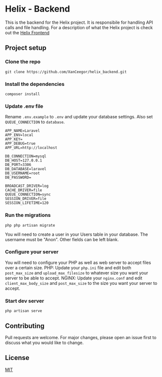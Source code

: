 # Helix - Backend
This is the backend for the Helix project. It is responsibile for handling API calls and file handling.
For a description of what the Helix project is check out the [Helix Frontend](https://github.com/XanCeegor/helix_frontend)

## Project setup
### Clone the repo
```
git clone https://github.com/XanCeegor/helix_backend.git
```

### Install the dependencies
```
composer install
```

### Update .env file 
Rename `.env.example` to `.env` and update your database settings. Also set `QUEUE_CONNECTION` to `database`.
```
APP_NAME=Laravel
APP_ENV=local
APP_KEY=
APP_DEBUG=true
APP_URL=http://localhost

DB_CONNECTION=mysql
DB_HOST=127.0.0.1
DB_PORT=3306
DB_DATABASE=laravel
DB_USERNAME=root
DB_PASSWORD=

BROADCAST_DRIVER=log
CACHE_DRIVER=file
QUEUE_CONNECTION=sync
SESSION_DRIVER=file
SESSION_LIFETIME=120
```

### Run the migrations
```
php php artisan migrate
```
You will need to create a user in your Users table in your database. The username must be "Anon". Other fields can be left blank.

### Configure your server
You will need to configure your PHP as well as web server to accept files over a certain size. 
PHP: Update your `php.ini` file and edit both `post_max_size` and `upload_max_filesize` to whatever size you want your server to be able to accept.
NGINX: Update your `nginx.conf` and edit `client_max_body_size` and `post_max_size` to the size you want your server to accept.

### Start dev server
```
php artisan serve
```

## Contributing
Pull requests are welcome. For major changes, please open an issue first to discuss what you would like to change.

## License
[MIT](https://choosealicense.com/licenses/mit/)
